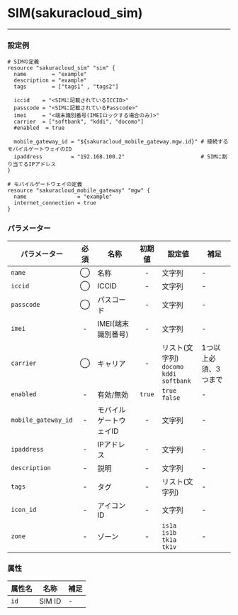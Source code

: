 # SIM(sakuracloud_sim)

---

### 設定例

```hcl
# SIMの定義
resource "sakuracloud_sim" "sim" {
  name        = "example"
  description = "example"
  tags        = ["tags1" , "tags2"]

  iccid    = "<SIMに記載されているICCID>"
  passcode = "<SIMに記載されているPasscode>"
  imei     = "<端末識別番号(IMEIロックする場合のみ)>"
  carrier  = ["softbank", "kddi", "docomo"]
  #enabled  = true
  
  mobile_gateway_id = "${sakuracloud_mobile_gateway.mgw.id}" # 接続するモバイルゲートウェイのID
  ipaddress         = "192.168.100.2"                        # SIMに割り当てるIPアドレス        
}

# モバイルゲートウェイの定義
resource "sakuracloud_mobile_gateway" "mgw" {
  name                = "example"
  internet_connection = true
}
```

### パラメーター

|パラメーター           |必須  |名称                |初期値     |設定値                    |補足                                          |
|---------------------|:---:|--------------------|:--------:|------------------------|----------------------------------------------|
| `name`              | ◯   | 名称              | -        | 文字列                  | - |
| `iccid`             | ◯   | ICCID             | -        | 文字列                  | - |
| `passcode`          | ◯   | パスコード         | -        | 文字列                  | - |
| `imei`              | -   | IMEI(端末識別番号)  | - | 文字列 | - |
| `carrier`           | ◯  | キャリア  | - | リスト(文字列)<br />`docomo` <br />`kddi` <br />`softbank` | 1つ以上必須、3つまで |
| `enabled`           | -   | 有効/無効          | `true` | `true`<br />`false`| - |
| `mobile_gateway_id` | -   | モバイルゲートウェイID  | - | 文字列 | - |
| `ipaddress`         | -   | IPアドレス  | - | 文字列 | - |
| `description`       | -   | 説明  | - | 文字列 | - |
| `tags`              | -   | タグ | - | リスト(文字列) | - |
| `icon_id`           | -   | アイコンID         | - | 文字列| - |
| `zone`              | -   | ゾーン | - | `is1a`<br />`is1b`<br />`tk1a`<br />`tk1v` | - |

### 属性

|属性名                | 名称                    | 補足                                        |
|---------------------|------------------------|--------------------------------------------|
| `id`                | SIM ID               | -                                          |
